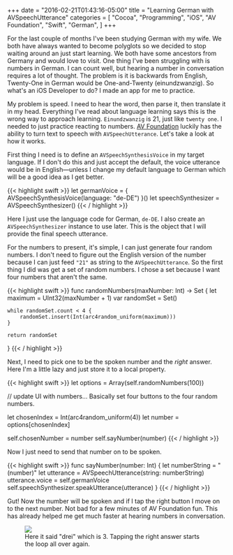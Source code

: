 +++
date = "2016-02-21T01:43:16-05:00"
title = "Learning German with AVSpeechUtterance"
categories = [
  "Cocoa",
  "Programming",
  "iOS",
  "AV Foundation",
  "Swift",
  "German",
]
+++

For the last couple of months I've been studying German with my wife. We both have always wanted to become polyglots so we decided to stop waiting around an just start learning. We both have some ancestors from Germany and would love to visit. One thing I've been struggling with is numbers in German. I can count well, but hearing a number in conversation requires a lot of thought. The problem is it is backwards from English, Twenty-One in German would be One-and-Twenty (einundzwanzig). So what's an iOS Developer to do? I made an app for me to practice.

<!--more-->

My problem is speed. I need to hear the word, then parse it, then translate it in my head. Everything I've read about language learning says this is the wrong way to approach learning. `Einundzwanzig` is 21, just like `twenty one`. I needed to just practice reacting to numbers. [AV Foundation](https://developer.apple.com/av-foundation/) luckily has the ability to turn text to speech with `AVSpeechUtterance`. Let's take a look at how it works.

First thing I need is to define an `AVSpeechSynthesisVoice` in my target language. If I don't do this and just accept the default, the voice utterance would be in English—unless I change my default language to German which will be a good idea as I get better.

{{< highlight swift >}}
  let germanVoice = { AVSpeechSynthesisVoice(language: "de-DE") }()
  let speechSynthesizer = AVSpeechSynthesizer()
{{< / highlight >}}

Here I just use the language code for German, `de-DE`. I also create an `AVSpeechSynthesizer` instance to use later. This is the object that I will provide the final speech utterance.

For the numbers to present, it's simple, I can just generate four random numbers. I don't need to figure out the English version of the number because I can just feed `"21"` as string to the `AVSpeechUtterance`. So the first thing I did was get a set of random numbers. I chose a set because I want four numbers that aren't the same.

{{< highlight swift >}}
  func randomNumbers(maxNumber: Int) -> Set<Int> {
    let maximum = UInt32(maxNumber + 1)
    var randomSet = Set<Int>()

    while randomSet.count < 4 {
        randomSet.insert(Int(arc4random_uniform(maximum)))
    }

    return randomSet
  }
{{< / highlight >}}

Next, I need to pick one to be the spoken number and the _right_ answer. Here I'm a little lazy and just store it to a local property.

{{< highlight swift >}}
  let options = Array(self.randomNumbers(100))

  // update UI with numbers… Basically set four buttons to the four random numbers.

  let chosenIndex = Int(arc4random_uniform(4))
  let number = options[chosenIndex]

  self.chosenNumber = number
  self.sayNumber(number)
{{< / highlight >}}

Now I just need to send that number on to be spoken.

{{< highlight swift >}}
  func sayNumber(number: Int) {
      let numberString = "\(number)"
      let utterance = AVSpeechUtterance(string: numberString)
      utterance.voice = self.germanVoice
      self.speechSynthesizer.speakUtterance(utterance)
  }
{{< / highlight >}}

Gut! Now the number will be spoken and if I tap the right button I move on to the next number. Not bad for a few minutes of AV Foundation fun. This has already helped me get much faster at hearing numbers in conversation.

<figure>
  <img src="/assets/images/german/numbers.png">
  <figcaption>Here it said "drei" which is 3. Tapping the right answer starts the loop all over again.</figcaption>
</figure>
